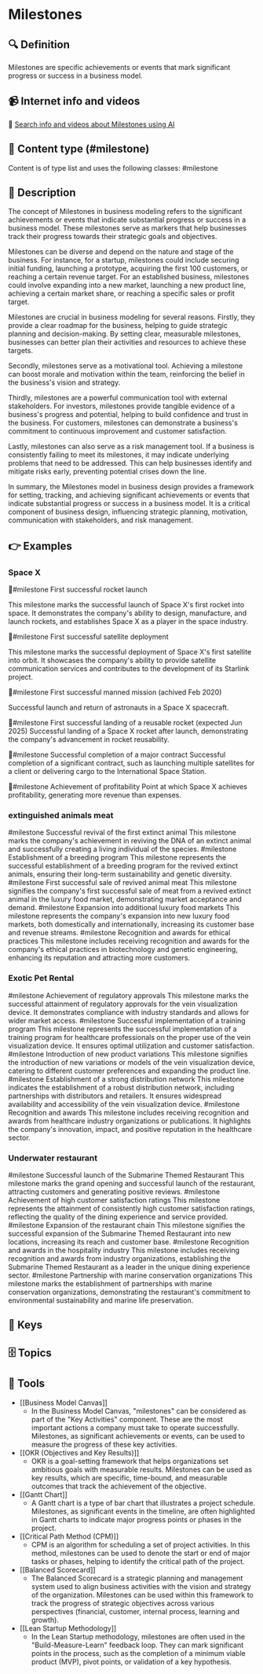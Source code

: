 
# Milestones


## 🔍 Definition
Milestones are specific achievements or events that mark significant progress or success in a business model.


## 📹 Internet info and videos
🤖 [Search info and videos about Milestones using AI](https://www.perplexity.ai/search?q=videos+about+Milestones:+Milestones+are+specific+achievements+or+events+that+mark+significant+progress+or+success+in+a+business+model.
)


## 📰 Content type (#milestone)
Content is of type list and uses the following classes: #milestone


## 📖 Description
  The concept of Milestones in business modeling refers to the significant achievements or events that indicate substantial progress or success in a business model. These milestones serve as markers that help businesses track their progress towards their strategic goals and objectives.
  
  Milestones can be diverse and depend on the nature and stage of the business. For instance, for a startup, milestones could include securing initial funding, launching a prototype, acquiring the first 100 customers, or reaching a certain revenue target. For an established business, milestones could involve expanding into a new market, launching a new product line, achieving a certain market share, or reaching a specific sales or profit target.
  
  Milestones are crucial in business modeling for several reasons. Firstly, they provide a clear roadmap for the business, helping to guide strategic planning and decision-making. By setting clear, measurable milestones, businesses can better plan their activities and resources to achieve these targets.
  
  Secondly, milestones serve as a motivational tool. Achieving a milestone can boost morale and motivation within the team, reinforcing the belief in the business's vision and strategy.
  
  Thirdly, milestones are a powerful communication tool with external stakeholders. For investors, milestones provide tangible evidence of a business's progress and potential, helping to build confidence and trust in the business. For customers, milestones can demonstrate a business's commitment to continuous improvement and customer satisfaction.
  
  Lastly, milestones can also serve as a risk management tool. If a business is consistently failing to meet its milestones, it may indicate underlying problems that need to be addressed. This can help businesses identify and mitigate risks early, preventing potential crises down the line.
  
  In summary, the Milestones model in business design provides a framework for setting, tracking, and achieving significant achievements or events that indicate substantial progress or success in a business model. It is a critical component of business design, influencing strategic planning, motivation, communication with stakeholders, and risk management.


## 👉 Examples
  ### Space X
  🏁#milestone First successful rocket launch
  
  This milestone marks the successful launch of Space X's first rocket into space. It demonstrates the company's ability to design, manufacture, and launch rockets, and establishes Space X as a player in the space industry.
  
  🏁#milestone First successful satellite deployment
  
  This milestone marks the successful deployment of Space X's first satellite into orbit. It showcases the company's ability to provide satellite communication services and contributes to the development of its Starlink project.
  
  🏁#milestone First successful manned mission (achived Feb 2020)
  
  Successful launch and return of astronauts in a Space X spacecraft.
  
  🏁#milestone First successful landing of a reusable rocket (expected Jun 2025)
  Successful landing of a Space X rocket after launch, demonstrating the company's advancement in rocket reusability.
  
  🏁#milestone Successful completion of a major contract
  Successful completion of a significant contract, such as launching multiple satellites for a client or delivering cargo to the International Space Station.
  
  🏁#milestone Achievement of profitability
  Point at which Space X achieves profitability, generating more revenue than expenses.
  
  
  ### 
  
  ### extinguished animals meat
  #milestone Successful revival of the first extinct animal
  	This milestone marks the company's achievement in reviving the DNA of an extinct animal and successfully creating a living individual of the species.
  #milestone Establishment of a breeding program
  	This milestone represents the successful establishment of a breeding program for the revived extinct animals, ensuring their long-term sustainability and genetic diversity.
  #milestone First successful sale of revived animal meat
  	This milestone signifies the company's first successful sale of meat from a revived extinct animal in the luxury food market, demonstrating market acceptance and demand.
  #milestone Expansion into additional luxury food markets
  	This milestone represents the company's expansion into new luxury food markets, both domestically and internationally, increasing its customer base and revenue streams.
  #milestone Recognition and awards for ethical practices
  	This milestone includes receiving recognition and awards for the company's ethical practices in biotechnology and genetic engineering, enhancing its reputation and attracting more customers.
  ### Exotic Pet Rental
  #milestone Achievement of regulatory approvals
  	This milestone marks the successful attainment of regulatory approvals for the vein visualization device. It demonstrates compliance with industry standards and allows for wider market access.
  #milestone Successful implementation of a training program
  	This milestone represents the successful implementation of a training program for healthcare professionals on the proper use of the vein visualization device. It ensures optimal utilization and customer satisfaction.
  #milestone Introduction of new product variations
  	This milestone signifies the introduction of new variations or models of the vein visualization device, catering to different customer preferences and expanding the product line.
  #milestone Establishment of a strong distribution network
  	This milestone indicates the establishment of a robust distribution network, including partnerships with distributors and retailers. It ensures widespread availability and accessibility of the vein visualization device.
  #milestone Recognition and awards
  	This milestone includes receiving recognition and awards from healthcare industry organizations or publications. It highlights the company's innovation, impact, and positive reputation in the healthcare sector.
  ### Underwater restaurant
  #milestone Successful launch of the Submarine Themed Restaurant
  	This milestone marks the grand opening and successful launch of the restaurant, attracting customers and generating positive reviews.
  #milestone Achievement of high customer satisfaction ratings
  	This milestone represents the attainment of consistently high customer satisfaction ratings, reflecting the quality of the dining experience and service provided.
  #milestone Expansion of the restaurant chain
  	This milestone signifies the successful expansion of the Submarine Themed Restaurant into new locations, increasing its reach and customer base.
  #milestone Recognition and awards in the hospitality industry
  	This milestone includes receiving recognition and awards from industry organizations, establishing the Submarine Themed Restaurant as a leader in the unique dining experience sector.
  #milestone Partnership with marine conservation organizations
  	This milestone marks the establishment of partnerships with marine conservation organizations, demonstrating the restaurant's commitment to environmental sustainability and marine life preservation.


## 🔑 Keys
  


## 🗄️ Topics
  


## 🧰 Tools
  - [[Business Model Canvas]]
    - In the Business Model Canvas, "milestones" can be considered as part of the "Key Activities" component. These are the most important actions a company must take to operate successfully. Milestones, as significant achievements or events, can be used to measure the progress of these key activities.
  - [[OKR (Objectives and Key Results)]]
    - OKR is a goal-setting framework that helps organizations set ambitious goals with measurable results. Milestones can be used as key results, which are specific, time-bound, and measurable outcomes that track the achievement of the objective.
  - [[Gantt Chart]]
    - A Gantt chart is a type of bar chart that illustrates a project schedule. Milestones, as significant events in the timeline, are often highlighted in Gantt charts to indicate major progress points or phases in the project.
  - [[Critical Path Method (CPM)]]
    - CPM is an algorithm for scheduling a set of project activities. In this method, milestones can be used to denote the start or end of major tasks or phases, helping to identify the critical path of the project.
  - [[Balanced Scorecard]]
    - The Balanced Scorecard is a strategic planning and management system used to align business activities with the vision and strategy of the organization. Milestones can be used within this framework to track the progress of strategic objectives across various perspectives (financial, customer, internal process, learning and growth).
  - [[Lean Startup Methodology]]
    - In the Lean Startup methodology, milestones are often used in the "Build-Measure-Learn" feedback loop. They can mark significant points in the process, such as the completion of a minimum viable product (MVP), pivot points, or validation of a key hypothesis.
